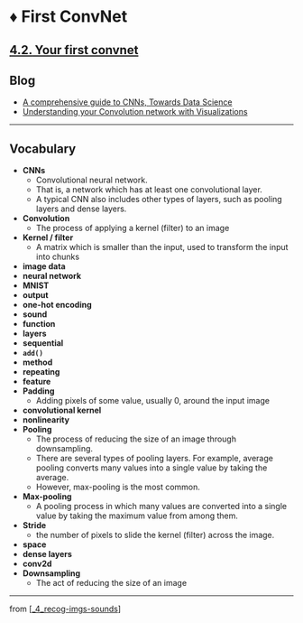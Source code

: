 # ♦️ First ConvNet

## [**4.2.** Your first convnet](https://livebook.manning.com/book/deep-learning-with-javascript/chapter-4/20)

## Blog

- [A comprehensive guide to CNNs, Towards Data Science](https://towardsdatascience.com/a-comprehensive-guide-to-convolutional-neural-networks-the-eli5-way-3bd2b1164a53)
- [Understanding your Convolution network with Visualizations](https://towardsdatascience.com/understanding-your-convolution-network-with-visualizations-a4883441533b)

---

## **Vocabulary**

- **CNNs**
  - Convolutional neural network.
  - That is, a network which has at least one convolutional layer.
  - A typical CNN also includes other types of layers, such as pooling layers and dense layers.
- **Convolution**
  - The process of applying a kernel (filter) to an image
- **Kernel / filter**
  - A matrix which is smaller than the input, used to transform the input into chunks
- **image data**
- **neural network**
- **MNIST**
- **output**
- **one-hot encoding**
- **sound**
- **function**
- **layers**
- **sequential**
- **`add()`**
- **method**
- **repeating**
- **feature**
- **Padding**
  - Adding pixels of some value, usually 0, around the input image
- **convolutional kernel**
- **nonlinearity**
- **Pooling**
  - The process of reducing the size of an image through downsampling.
  - There are several types of pooling layers. For example, average pooling converts many values into a single value by taking the average.
  - However, max-pooling is the most common.
- **Max-pooling**
  - A pooling process in which many values are converted into a single value by taking the maximum value from among them.
- **Stride**
  - the number of pixels to slide the kernel (filter) across the image.
- **space**
- **dense layers**
- **conv2d**
- **Downsampling**
  - The act of reducing the size of an image

---

from [[_4_recog-imgs-sounds]]

[//begin]: # "Autogenerated link references for markdown compatibility"
[_4_recog-imgs-sounds]: ../_4_recog-imgs-sounds.md "♦️ RECOG IMG MP3"
[//end]: # "Autogenerated link references"
